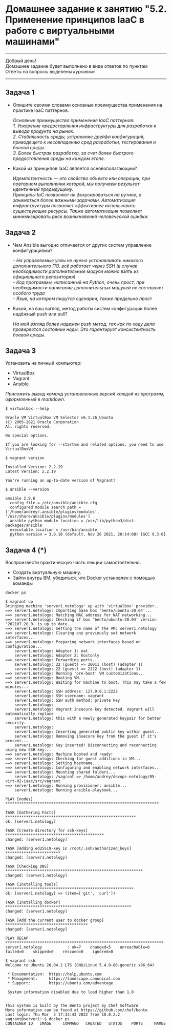 
# Домашнее задание к занятию "5.2. Применение принципов IaaC в работе с виртуальными машинами"

---

Добрый день!  
Домашнее задание будет выполнено в виде ответов по пунктам  
Ответы на вопросы выделены *курсивом*

---

## Задача 1

- Опишите своими словами основные преимущества применения на практике IaaC паттернов.

    *Основные преимущества применения IaaC паттернов:*  
    *1. Ускорение предоставления инфраструктуры для разработки и вывода продукта на рынок.*  
    *2. Стабильность среды, устранение дрейфа конфигураций, приводящего к несовпадению сред разработки, тестирования и боевой среды.*  
    *3. Более быстрая разработка, за счет более быстрого предоставления среды на каждом этапе.*

- Какой из принципов IaaC является основополагающим?

  *Идемпотентность — это свойство объекта или операции, при повторном выполнении которой, мы получаем результат идентичный предыдущему.*  
  *Принципы IaC позволяют не фокусироваться на рутине, а заниматься более важными задачами. Автоматизация инфраструктуры позволяет эффективнее использовать существующие ресурсы. Также автоматизация позволяет минимизировать риск возникновения человеческой ошибки.*

## Задача 2

- Чем Ansible выгодно отличается от других систем управление конфигурациями?

  *- На управляемые узлы не нужно устанавливать никакого дополнительного ПО, всё работает через SSH (в случае необходимости дополнительные модули можно взять из официального репозитория)*  
  *- Код программы, написанный на Python, очень прост; при необходимости написание дополнительных модулей не составляет особого труда*  
  *- Язык, на котором пишутся сценарии, также предельно прост*

- Какой, на ваш взгляд, метод работы систем конфигурации более надёжный push или pull?

  *На мой взгляд более надежен push метод, так как по ходу дела проверяется состояние ноды. Это гарантирует консистентность боевой среды.*

## Задача 3

Установить на личный компьютер:

- VirtualBox
- Vagrant
- Ansible

*Приложить вывод команд установленных версий каждой из программ, оформленный в markdown.*

```
$ virtualbox --help

Oracle VM VirtualBox VM Selector v6.1.26_Ubuntu
(C) 2005-2021 Oracle Corporation
All rights reserved.

No special options.

If you are looking for --startvm and related options, you need to use VirtualBoxVM.
```

```
$ vagrant version

Installed Version: 2.2.19
Latest Version: 2.2.19
 
You're running an up-to-date version of Vagrant!
```

```
$ ansible --version

ansible 2.9.6
  config file = /etc/ansible/ansible.cfg
  configured module search path = ['/home/andrey/.ansible/plugins/modules', '/usr/share/ansible/plugins/modules']
  ansible python module location = /usr/lib/python3/dist-packages/ansible
  executable location = /usr/bin/ansible
  python version = 3.8.10 (default, Nov 26 2021, 20:14:08) [GCC 9.3.0]
```

## Задача 4 (*)

Воспроизвести практическую часть лекции самостоятельно.

- Создать виртуальную машину.
- Зайти внутрь ВМ, убедиться, что Docker установлен с помощью команды

```
docker ps
```

```
$ vagrant up
Bringing machine 'server1.netology' up with 'virtualbox' provider...
==> server1.netology: Importing base box 'bento/ubuntu-20.04'...
==> server1.netology: Matching MAC address for NAT networking...
==> server1.netology: Checking if box 'bento/ubuntu-20.04' version '202107.28.0' is up to date...
==> server1.netology: Setting the name of the VM: server1.netology
==> server1.netology: Clearing any previously set network interfaces...
==> server1.netology: Preparing network interfaces based on configuration...
    server1.netology: Adapter 1: nat
    server1.netology: Adapter 2: hostonly
==> server1.netology: Forwarding ports...
    server1.netology: 22 (guest) => 20011 (host) (adapter 1)
    server1.netology: 22 (guest) => 2222 (host) (adapter 1)
==> server1.netology: Running 'pre-boot' VM customizations...
==> server1.netology: Booting VM...
==> server1.netology: Waiting for machine to boot. This may take a few minutes...
    server1.netology: SSH address: 127.0.0.1:2222
    server1.netology: SSH username: vagrant
    server1.netology: SSH auth method: private key
    server1.netology: 
    server1.netology: Vagrant insecure key detected. Vagrant will automatically replace
    server1.netology: this with a newly generated keypair for better security.
    server1.netology: 
    server1.netology: Inserting generated public key within guest...
    server1.netology: Removing insecure key from the guest if it's present...
    server1.netology: Key inserted! Disconnecting and reconnecting using new SSH key...
==> server1.netology: Machine booted and ready!
==> server1.netology: Checking for guest additions in VM...
==> server1.netology: Setting hostname...
==> server1.netology: Configuring and enabling network interfaces...
==> server1.netology: Mounting shared folders...
    server1.netology: /vagrant => /home/andrey/devops-netology/05-virt-02-iaac/src/vagrant
==> server1.netology: Running provisioner: ansible...
    server1.netology: Running ansible-playbook...

PLAY [nodes] *******************************************************************

TASK [Gathering Facts] *********************************************************
ok: [server1.netology]

TASK [Create directory for ssh-keys] *******************************************
changed: [server1.netology]

TASK [Adding ed25519-key in /root/.ssh/authorized_keys] ************************
changed: [server1.netology]

TASK [Checking DNS] ************************************************************
changed: [server1.netology]

TASK [Installing tools] ********************************************************
ok: [server1.netology] => (item=['git', 'curl'])

TASK [Installing docker] *******************************************************
changed: [server1.netology]

TASK [Add the current user to docker group] ************************************
changed: [server1.netology]

PLAY RECAP *********************************************************************
server1.netology           : ok=7    changed=5    unreachable=0    failed=0    skipped=0    rescued=0    ignored=0   

$ vagrant ssh
Welcome to Ubuntu 20.04.2 LTS (GNU/Linux 5.4.0-80-generic x86_64)

 * Documentation:  https://help.ubuntu.com
 * Management:     https://landscape.canonical.com
 * Support:        https://ubuntu.com/advantage

 System information disabled due to load higher than 1.0


This system is built by the Bento project by Chef Software
More information can be found at https://github.com/chef/bento
Last login: Thu Mar  3 17:33:43 2022 from 10.0.2.2
vagrant@server1:~$ docker ps
CONTAINER ID   IMAGE     COMMAND   CREATED   STATUS    PORTS     NAMES
```
